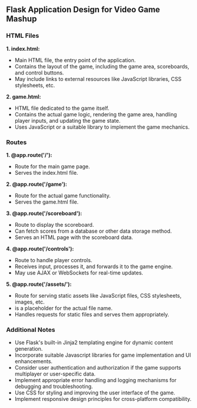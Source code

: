 ## Flask Application Design for Video Game Mashup

### HTML Files

**1. index.html:**
   - Main HTML file, the entry point of the application.
   - Contains the layout of the game, including the game area, scoreboards, and control buttons.
   - May include links to external resources like JavaScript libraries, CSS stylesheets, etc.

**2. game.html:**
   - HTML file dedicated to the game itself.
   - Contains the actual game logic, rendering the game area, handling player inputs, and updating the game state.
   - Uses JavaScript or a suitable library to implement the game mechanics.

### Routes

**1. @app.route('/'):**
   - Route for the main game page.
   - Serves the index.html file.

**2. @app.route('/game'):**
   - Route for the actual game functionality.
   - Serves the game.html file.

**3. @app.route('/scoreboard'):**
   - Route to display the scoreboard.
   - Can fetch scores from a database or other data storage method.
   - Serves an HTML page with the scoreboard data.

**4. @app.route('/controls'):**
   - Route to handle player controls.
   - Receives input, processes it, and forwards it to the game engine.
   - May use AJAX or WebSockets for real-time updates.

**5. @app.route('/assets/<filename>'):**
   - Route for serving static assets like JavaScript files, CSS stylesheets, images, etc.
   - <filename> is a placeholder for the actual file name.
   - Handles requests for static files and serves them appropriately.

### Additional Notes

- Use Flask's built-in Jinja2 templating engine for dynamic content generation.
- Incorporate suitable Javascript libraries for game implementation and UI enhancements.
- Consider user authentication and authorization if the game supports multiplayer or user-specific data.
- Implement appropriate error handling and logging mechanisms for debugging and troubleshooting.
- Use CSS for styling and improving the user interface of the game.
- Implement responsive design principles for cross-platform compatibility.